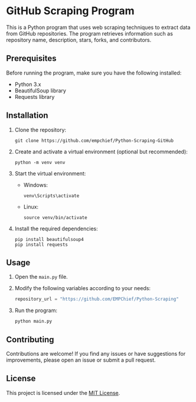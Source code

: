 # GitHub Scraping Program

This is a Python program that uses web scraping techniques to extract data from GitHub repositories. The program retrieves information such as repository name, description, stars, forks, and contributors.

## Prerequisites

Before running the program, make sure you have the following installed:

- Python 3.x
- BeautifulSoup library
- Requests library

## Installation

1. Clone the repository:

    ```shell
    git clone https://github.com/empchief/Python-Scraping-GitHub
    ```

2. Create and activate a virtual environment (optional but recommended):

    ```shell
    python -m venv venv
    ```

3. Start the virtual environment:
   - Windows:
     ```shell
     venv\Scripts\activate
     ```
   - Linux:
     ```shell
     source venv/bin/activate
     ```

4. Install the required dependencies:

    ```shell
    pip install beautifulsoup4
    pip install requests
    ```

## Usage

1. Open the `main.py` file.

2. Modify the following variables according to your needs:

    ```python
    repository_url = "https://github.com/EMPChief/Python-Scraping"
    ```

3. Run the program:

    ```shell
    python main.py
    ```

## Contributing

Contributions are welcome! If you find any issues or have suggestions for improvements, please open an issue or submit a pull request.

## License

This project is licensed under the [MIT License](LICENSE).
